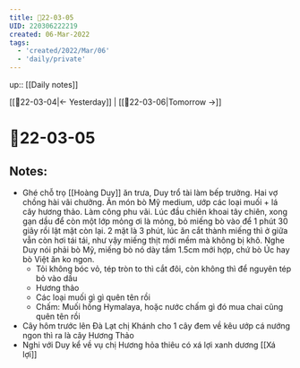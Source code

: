 ```yaml
---
title: 📝22-03-05
UID: 220306222219
created: 06-Mar-2022
tags:
  - 'created/2022/Mar/06'
  - 'daily/private'
---
```

up:: [[Daily notes]]

[[📝22-03-04|<- Yesterday]] | [[📝22-03-06|Tomorrow ->]]
# 📝22-03-05

## Notes:
- Ghé chỗ trọ [[Hoàng Duy]] ăn trưa, Duy trổ tài làm bếp trưởng. Hai vợ chồng hài vãi chưởng. Ăn món bò Mỹ medium, ướp các loại muối + lá cây hương thảo. Làm công phu vãi. Lúc đầu chiên khoai tây chiên, xong gạn dầu để còn một lớp mỏng ơi là mỏng, bỏ miếng bò vào để 1 phút 30 giây rồi lật mặt còn lại. 2 mặt là 3 phút, lúc ăn cắt thành miếng thì ở giữa vẫn còn hơi tái tái, như vậy miếng thịt mới mềm mà không bị khô. Nghe Duy nói phải bò Mỹ, miếng bò nó dày tầm 1.5cm mới hợp, chứ bò Úc hay bò Việt ăn ko ngon.
	- Tỏi không bóc vỏ, tép tròn to thì cắt đôi, còn không thì để nguyên tép bỏ vào dầu
	- Hương thảo 
	- Các loại muối gì gì quên tên rồi
	- Chấm: Muối hồng Hymalaya, hoặc nước chấm gì đó mua chai cũng quên tên rồi
- Cây hôm trước lên Đà Lạt chị Khánh cho 1 cây đem về kêu ướp cá nướng ngon thì ra là cây Hương Thảo
- Nghi với Duy kể về vụ chị Hương hỏa thiêu có xá lợi xanh dương [[Xá lợi]]
